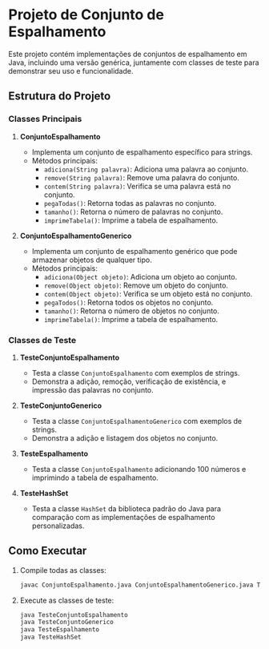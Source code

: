 
# Projeto de Conjunto de Espalhamento

Este projeto contém implementações de conjuntos de espalhamento em Java, incluindo uma versão genérica, juntamente com classes de teste para demonstrar seu uso e funcionalidade.

## Estrutura do Projeto

### Classes Principais

1. **ConjuntoEspalhamento**
   - Implementa um conjunto de espalhamento específico para strings.
   - Métodos principais:
     - `adiciona(String palavra)`: Adiciona uma palavra ao conjunto.
     - `remove(String palavra)`: Remove uma palavra do conjunto.
     - `contem(String palavra)`: Verifica se uma palavra está no conjunto.
     - `pegaTodas()`: Retorna todas as palavras no conjunto.
     - `tamanho()`: Retorna o número de palavras no conjunto.
     - `imprimeTabela()`: Imprime a tabela de espalhamento.

2. **ConjuntoEspalhamentoGenerico**
   - Implementa um conjunto de espalhamento genérico que pode armazenar objetos de qualquer tipo.
   - Métodos principais:
     - `adiciona(Object objeto)`: Adiciona um objeto ao conjunto.
     - `remove(Object objeto)`: Remove um objeto do conjunto.
     - `contem(Object objeto)`: Verifica se um objeto está no conjunto.
     - `pegaTodos()`: Retorna todos os objetos no conjunto.
     - `tamanho()`: Retorna o número de objetos no conjunto.
     - `imprimeTabela()`: Imprime a tabela de espalhamento.

### Classes de Teste

1. **TesteConjuntoEspalhamento**
   - Testa a classe `ConjuntoEspalhamento` com exemplos de strings.
   - Demonstra a adição, remoção, verificação de existência, e impressão das palavras no conjunto.

2. **TesteConjuntoGenerico**
   - Testa a classe `ConjuntoEspalhamentoGenerico` com exemplos de strings.
   - Demonstra a adição e listagem dos objetos no conjunto.

3. **TesteEspalhamento**
   - Testa a classe `ConjuntoEspalhamento` adicionando 100 números e imprimindo a tabela de espalhamento.

4. **TesteHashSet**
   - Testa a classe `HashSet` da biblioteca padrão do Java para comparação com as implementações de espalhamento personalizadas.

## Como Executar

1. Compile todas as classes:
   ```sh
   javac ConjuntoEspalhamento.java ConjuntoEspalhamentoGenerico.java TesteConjuntoEspalhamento.java TesteConjuntoGenerico.java TesteEspalhamento.java TesteHashSet.java
   ```

2. Execute as classes de teste:
   ```sh
   java TesteConjuntoEspalhamento
   java TesteConjuntoGenerico
   java TesteEspalhamento
   java TesteHashSet
   ```
